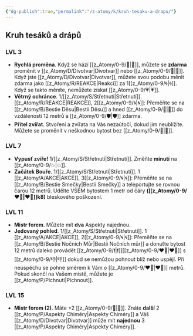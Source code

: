 ```yaml
---
{"dg-publish":true,"permalink":"/z-atomy/k/kruh-tesaku-a-drapu/"}
---
```


## Kruh tesáků a drápů
### LVL 3
- **Rychlá proměna**. Když se hází [[z_Atomy/0-9/🏁\|🏁]], můžete se **zdarma** proměnit v [[z_Atomy/D/Divotvar\|Divotvar]] nebo [[z_Atomy/0-9/🥾\|🥾]]. Když jste [[z_Atomy/D/Divotvar\|Divotvar]], můžete svou podobu měnit zdarma jako [[z_Atomy/R/REAKCE\|Reakci]] za 1[[z_Atomy/0-9/🌀\|🌀]]. Když se takto měníte, nemůžete získat [[z_Atomy/0-9/💗\|💗]].
- **Větrný ochránce**. 1/[[z_Atomy/S/Střetnutí\|Střetnutí]]. [[z_Atomy/R/REAKCE\|REAKCE]], 2[[z_Atomy/0-9/🌀\|🌀]]: Přeměňte se na [[z_Atomy/B/Bestie Děsu\|Bestii Děsu]] a hned [[z_Atomy/0-9/🔰\|🔰]] do vzdálenosti 12 metrů a [[z_Atomy/0-9/🛡️\|🛡️]] zdarma.
- **Přítel zvířat**. Stvoření a zvířata na Vás nezaútočí, dokud jim neublížíte. Můžete se proměnit v neškodnou bytost bez [[z_Atomy/0-9/🐾\|🐾]].
### LVL 7
- **Vypusť zvíře!** 1/[[z_Atomy/S/Střetnutí\|Střetnutí]]. Změňte **minutí** na [[z_Atomy/0-9/💥\|💥]].
- **Začátek Bouře**. 1/[[z_Atomy/S/Střetnutí\|Střetnutí]]. 1 [[z_Atomy/A/AKCE\|AKCE]], 3[[z_Atomy/0-9/🌀\|🌀]]: Přeměňte se na [[z_Atomy/B/Bestie Smečky\|Bestii Smečky]] a teleportujte se rovnou čarou 12 metrů. Udělte VŠEM bytostem 1 metr od čáry **([[z_Atomy/0-9/❤️‍🔥\|❤️‍🔥]]k8)** bleskového poškození.
### LVL 11
- **Mistr forem**. Můžete mít **dva** Aspekty najednou.
- **Jedovaný pohled**. 1/[[z_Atomy/S/Střetnutí\|Střetnutí]]. 1 [[z_Atomy/A/AKCE\|AKCE]], 2[[z_Atomy/0-9/🌀\|🌀]]: Přeměňte se na [[z_Atomy/B/Bestie Nočních Můr\|Bestii Nočních můr]] a donuťte bytost 12 metrů daleko provádět [[z_Atomy/0-9/❗\|❗]][[z_Atomy/0-9/❤️‍🔥\|❤️‍🔥]] s [[z_Atomy/0-9/👎\|👎]] dokud se nemůžou pohnout blíž nebo uspějí. Při neúspěchu se pohne směrem k Vám o [[z_Atomy/0-9/❤️‍🔥\|❤️‍🔥]] metrů. Pokud skončí na Vašem místě, můžete je [[z_Atomy/P/Píchnutí\|Píchnout]].

### LVL 15
- **Mistr forem (2)**. Máte +2 [[z_Atomy/0-9/🐾\|🐾]]. Znáte **další** 2 [[z_Atomy/P/Aspekty Chiméry\|Aspekty Chiméry]] a Váš [[z_Atomy/D/Divotvar\|Divotvar]] může mít **najednou** 3 [[z_Atomy/P/Aspekty Chiméry\|Aspekty Chiméry]].